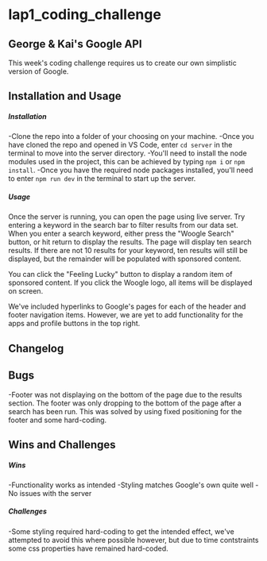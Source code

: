 # lap1_coding_challenge
## George &amp; Kai's Google API

This week's coding challenge requires us to create our own simplistic version of Google.

## Installation and Usage
##### Installation
-Clone the repo into a folder of your choosing on your machine.
-Once you have cloned the repo and opened in VS Code, enter `cd server` in the terminal to move into the server directory.
-You'll need to install the node modules used in the project, this can be achieved by typing `npm i` or `npm install`.
-Once you have the required node packages installed, you'll need to enter `npm run dev` in the terminal to start up the server.


##### Usage
Once the server is running, you can open the page using live server.
Try entering a keyword in the search bar to filter results from our data set.
When you enter a search keyword, either press the "Woogle Search" button, or hit return to display the results.
The page will display ten search results. If there are not 10 results for your keyword, ten results will still be displayed, but the remainder will be populated with sponsored content.

You can click the "Feeling Lucky" button to display a random item of sponsored content.
If you click the Woogle logo, all items will be displayed on screen.

We've included hyperlinks to Google's pages for each of the header and footer navigation items.
However, we are yet to add functionality for the apps and profile buttons in the top right.

## Changelog


## Bugs
-Footer was not displaying on the bottom of the page due to the results section. The footer was only dropping to the bottom of the page after a search has been run. This was solved by using fixed positioning for the footer and some hard-coding.


## Wins and Challenges
##### Wins
-Functionality works as intended
-Styling matches Google's own quite well
-No issues with the server

##### Challenges
-Some styling required hard-coding to get the intended effect, we've attempted to avoid this where possible however, but due to time contstraints some css properties have remained hard-coded.
